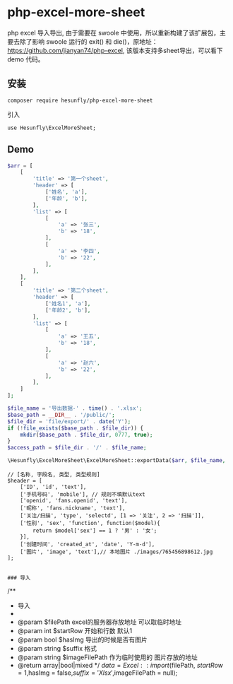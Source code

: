 # php-excel-more-sheet

php excel 导入导出, 由于需要在 swoole 中使用，所以重新构建了该扩展包，主要去除了影响 swoole 运行的 exit() 和 die()，原地址：https://github.com/jianyan74/php-excel,
该版本支持多sheet导出，可以看下 demo 代码。

## 安装

```
composer require hesunfly/php-excel-more-sheet
```

引入

```
use Hesunfly\ExcelMoreSheet;
```

## Demo

```php
$arr = [
    [
        'title' => '第一个sheet',
        'header' => [
            ['姓名', 'a'],
            ['年龄', 'b'],
        ],
        'list' => [
            [
                'a' => '张三',
                'b' => '18',
            ],
            [
                'a' => '李四',
                'b' => '22',
            ],
        ],
    ],
    [
        'title' => '第二个sheet',
        'header' => [
            ['姓名1', 'a'],
            ['年龄2', 'b'],
        ],
        'list' => [
            [
                'a' => '王五',
                'b' => '18',
            ],
            [
                'a' => '赵六',
                'b' => '22',
            ],
        ],
    ]
];

$file_name = '导出数据-' . time() . '.xlsx';
$base_path = __DIR__ . '/public/';
$file_dir = 'file/export/' . date('Y');
if (!file_exists($base_path . $file_dir)) {
    mkdir($base_path . $file_dir, 0777, true);
}
$access_path = $file_dir . '/' . $file_name;

\Hesunfly\ExcelMoreSheet\ExcelMoreSheet::exportData($arr, $file_name, 'xlsx', $base_path . $access_path);
```

```
// [名称, 字段名, 类型, 类型规则]
$header = [
    ['ID', 'id', 'text'],
    ['手机号码', 'mobile'], // 规则不填默认text
    ['openid', 'fans.openid', 'text'],
    ['昵称', 'fans.nickname', 'text'],
    ['关注/扫描', 'type', 'selectd', [1 => '关注', 2 => '扫描']],
    ['性别', 'sex', 'function', function($model){
        return $model['sex'] == 1 ? '男' : '女';
    }],
    ['创建时间', 'created_at', 'date', 'Y-m-d'],
    ['图片', 'image', 'text'],// 本地图片 ./images/765456898612.jpg
];
```

```

### 导入

```
/**
 * 导入
 *
 * @param $filePath     excel的服务器存放地址 可以取临时地址
 * @param int $startRow 开始和行数 默认1
 * @param bool $hasImg  导出的时候是否有图片
 * @param string $suffix    格式
 * @param string $imageFilePath     作为临时使用的 图片存放的地址
 * @return array|bool|mixed
 */
$data = Excel::import($filePath, $startRow = 1,$hasImg = false,$suffix = 'Xlsx',$imageFilePath = null);
```

